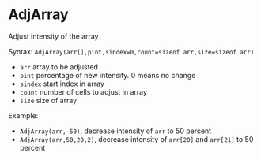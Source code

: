 # AdjArray

Adjust intensity of the array 

Syntax: `AdjArray(arr[],pint,sindex=0,count=sizeof arr,size=sizeof arr)` 

* `arr` array to be adjusted 
* `pint` percentage of new intensity. 0 means no change
* `sindex` start index in array 
* `count` number of cells to adjust in array 
* `size` size of array 

Example: 

* `AdjArray(arr,-50)`, decrease intensity of `arr` to 50 percent
* `AdjArray(arr,50,20,2)`, decrease intensity of `arr[20]` and `arr[21]` to 50 percent




